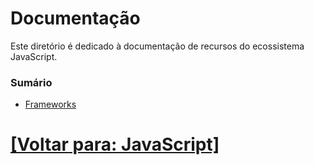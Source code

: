 # Documentação

Este diretório é dedicado à documentação de recursos do ecossistema JavaScript.

### Sumário

- [Frameworks](./1-frameworks/frameworks.md)

# [[Voltar para: JavaScript]](../javascript.md)